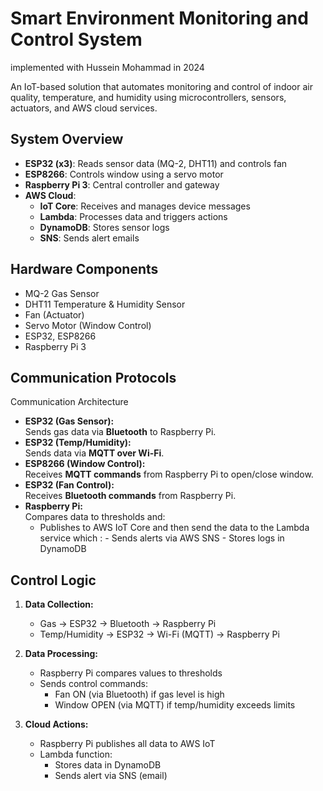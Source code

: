 # Smart Environment Monitoring and Control System
implemented with Hussein Mohammad in 2024

An IoT-based solution that automates monitoring and control of indoor air quality, temperature, and humidity using microcontrollers, sensors, actuators, and AWS cloud services.

##  System Overview

- **ESP32 (x3)**: Reads sensor data (MQ-2, DHT11) and controls fan
- **ESP8266**: Controls window using a servo motor
- **Raspberry Pi 3**: Central controller and gateway
- **AWS Cloud**:
  - **IoT Core**: Receives and manages device messages
  - **Lambda**: Processes data and triggers actions
  - **DynamoDB**: Stores sensor logs
  - **SNS**: Sends alert emails

##  Hardware Components

- MQ-2 Gas Sensor
- DHT11 Temperature & Humidity Sensor
- Fan (Actuator)
- Servo Motor (Window Control)
- ESP32, ESP8266
- Raspberry Pi 3

##  Communication Protocols

Communication Architecture

- **ESP32 (Gas Sensor):**  
  Sends gas data via **Bluetooth** to Raspberry Pi.
- **ESP32 (Temp/Humidity):**  
  Sends data via **MQTT over Wi-Fi**.
- **ESP8266 (Window Control):**  
  Receives **MQTT commands** from Raspberry Pi to open/close window.
- **ESP32 (Fan Control):**  
  Receives **Bluetooth commands** from Raspberry Pi.
- **Raspberry Pi:**  
  Compares data to thresholds and:
  - Publishes to AWS IoT Core and then send the data to the Lambda service which :
                            -  Sends alerts via AWS SNS
                            - Stores logs in DynamoDB

## Control Logic

1. **Data Collection:**
   - Gas → ESP32 → Bluetooth → Raspberry Pi
   - Temp/Humidity → ESP32 → Wi-Fi (MQTT) → Raspberry Pi

2. **Data Processing:**
   - Raspberry Pi compares values to thresholds
   - Sends control commands:
     - Fan ON (via Bluetooth) if gas level is high
     - Window OPEN (via MQTT) if temp/humidity exceeds limits

3. **Cloud Actions:**
   - Raspberry Pi publishes all data to AWS IoT
   - Lambda function:
     - Stores data in DynamoDB
     - Sends alert via SNS (email)
